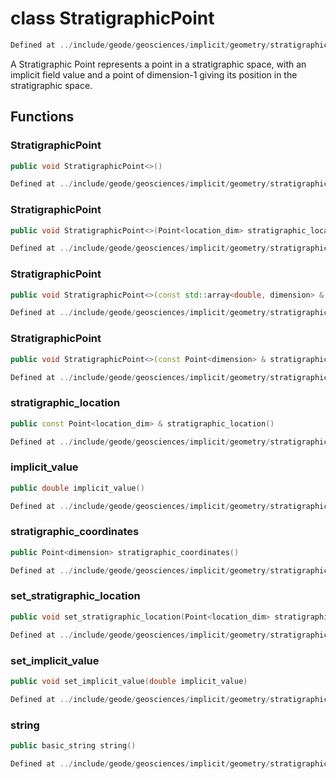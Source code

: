 # class StratigraphicPoint

```cpp
Defined at ../include/geode/geosciences/implicit/geometry/stratigraphic_point.h#38
```

 A Stratigraphic Point represents a point in a stratigraphic space, with an implicit field value and a point of dimension-1 giving its position in the stratigraphic space.



## Functions

### StratigraphicPoint

```cpp
public void StratigraphicPoint<>()
```

```cpp
Defined at ../include/geode/geosciences/implicit/geometry/stratigraphic_point.h#43
```

### StratigraphicPoint

```cpp
public void StratigraphicPoint<>(Point<location_dim> stratigraphic_location, double implicit_value)
```

```cpp
Defined at ../include/geode/geosciences/implicit/geometry/stratigraphic_point.h#48
```

### StratigraphicPoint

```cpp
public void StratigraphicPoint<>(const std::array<double, dimension> & values)
```

```cpp
Defined at ../include/geode/geosciences/implicit/geometry/stratigraphic_point.h#54
```

### StratigraphicPoint

```cpp
public void StratigraphicPoint<>(const Point<dimension> & stratigraphic_coordinates)
```

```cpp
Defined at ../include/geode/geosciences/implicit/geometry/stratigraphic_point.h#62
```

### stratigraphic_location

```cpp
public const Point<location_dim> & stratigraphic_location()
```

```cpp
Defined at ../include/geode/geosciences/implicit/geometry/stratigraphic_point.h#74
```

### implicit_value

```cpp
public double implicit_value()
```

```cpp
Defined at ../include/geode/geosciences/implicit/geometry/stratigraphic_point.h#79
```

### stratigraphic_coordinates

```cpp
public Point<dimension> stratigraphic_coordinates()
```

```cpp
Defined at ../include/geode/geosciences/implicit/geometry/stratigraphic_point.h#84
```

### set_stratigraphic_location

```cpp
public void set_stratigraphic_location(Point<location_dim> stratigraphic_location)
```

```cpp
Defined at ../include/geode/geosciences/implicit/geometry/stratigraphic_point.h#95
```

### set_implicit_value

```cpp
public void set_implicit_value(double implicit_value)
```

```cpp
Defined at ../include/geode/geosciences/implicit/geometry/stratigraphic_point.h#101
```

### string

```cpp
public basic_string string()
```

```cpp
Defined at ../include/geode/geosciences/implicit/geometry/stratigraphic_point.h#106
```



